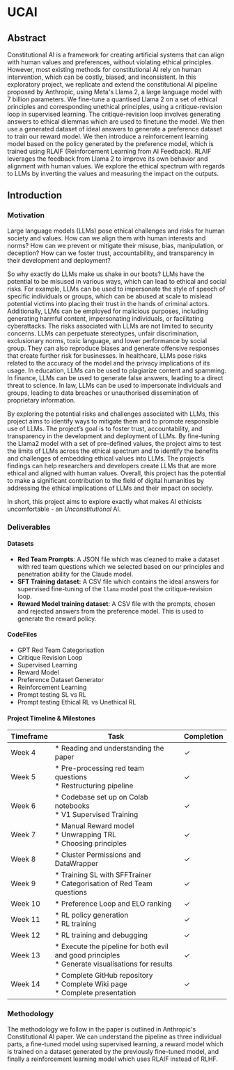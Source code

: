 # UCAI

## Abstract

Constitutional AI is a framework for creating artificial systems that can align with human values and preferences, without violating ethical principles. However, most existing methods for constitutional AI rely on human intervention, which can be costly, biased, and inconsistent. In this exploratory project, we replicate and extend the constitutional AI pipeline proposed by Anthropic, using Meta's Llama 2, a large language model with 7 billion parameters. We fine-tune a quantised Llama 2 on a set of ethical principles and corresponding unethical principles, using a critique-revision loop in supervised learning. The critique-revision loop involves generating answers to ethical dilemmas which are used to finetune the model. We then use a generated dataset of ideal answers to generate a preference dataset to train our reward model. We then introduce a reinforcement learning model based on the policy generated by the preference model, which is trained using RLAIF (Reinforcement Learning from AI Feedback). RLAIF leverages the feedback from Llama 2 to improve its own behavior and alignment with human values. We explore the ethical spectrum with regards to LLMs by inverting the values and measuring the impact on the outputs.

## Introduction
### Motivation
Large language models (LLMs) pose ethical challenges and risks for human society and values. How can we align them with human interests and norms? How can we prevent or mitigate their misuse, bias, manipulation, or deception? How can we foster trust, accountability, and transparency in their development and deployment?

So why exactly do LLMs make us shake in our boots? LLMs have the potential to be misused in various ways, which can lead to ethical and social risks. For example, LLMs can be used to impersonate the style of speech of specific individuals or groups, which can be abused at scale to mislead potential victims into placing their trust in the hands of criminal actors. Additionally, LLMs can be employed for malicious purposes, including generating harmful content, impersonating individuals, or facilitating cyberattacks. The risks associated with LLMs are not limited to security concerns. LLMs can perpetuate stereotypes, unfair discrimination, exclusionary norms, toxic language, and lower performance by social group. They can also reproduce biases and generate offensive responses that create further risk for businesses. In healthcare, LLMs pose risks related to the accuracy of the model and the privacy implications of its usage. In education, LLMs can be used to plagiarize content and spamming. In finance, LLMs can be used to generate false answers, leading to a direct threat to science. In law, LLMs can be used to impersonate individuals and groups, leading to data breaches or unauthorised dissemination of proprietary information.

By exploring the potential risks and challenges associated with LLMs, this project aims to identify ways to mitigate them and to promote responsible use of LLMs. The project’s goal is to foster trust, accountability, and transparency in the development and deployment of LLMs. By fine-tuning the Llama2 model with a set of pre-defined values, the project aims to test the limits of LLMs across the ethical spectrum and to identify the benefits and challenges of embedding ethical values into LLMs. The project’s findings can help researchers and developers create LLMs that are more ethical and aligned with human values. Overall, this project has the potential to make a significant contribution to the field of digital humanities by addressing the ethical implications of LLMs and their impact on society.

In short, this project aims to explore exactly what makes AI ethicists uncomfortable - an <em>Unconstitutional</em> AI.


### Deliverables

#### Datasets
<ul>
<li><strong>Red Team Prompts</strong>: A JSON file which was cleaned to make a dataset with red team questions which we selected based on our principles and penetration ability for the Claude model.</li>
<li><strong>SFT Training dataset:</strong> A CSV file which contains the ideal answers for supervised fine-tuning of the <code>llama</code> model post the critique-revision loop.
</li>
<li><strong>Reward Model training dataset</strong>: A CSV file with the prompts, chosen and rejected answers from the preference model. This is used to generate the reward policy.
</li>
</ul>

#### CodeFiles

<ul>
<li>GPT Red Team Categorisation</li>
<li>Critique Revision Loop</li>
<li>Supervised Learning</li>
<li>Reward Model</li>
<li>Preference Dataset Generator</li>
<li>Reinforcement Learning</li>
<li>Prompt testing SL vs RL</li>
<li>Prompt testing Ethical RL vs Unethical RL</li>
</ul>

#### Project Timeline & Milestones

| Timeframe    | Task                                                                | Completion |
|--------------|---------------------------------------------------------------------|------------|
| Week 4       | * Reading and understanding the paper                               | ✓          |
| Week 5       | * Pre-processing red team questions <br> * Restructuring pipeline   | ✓          |
| Week 6       | * Codebase set up on Colab notebooks <br> * V1 Supervised Training  | ✓          |
| Week 7       | * Manual Reward model <br> * Unwrapping TRL <br> * Choosing principles | ✓        |
| Week 8       | * Cluster Permissions and DataWrapper                               | ✓          |
| Week 9       | * Training SL with SFFTrainer <br> * Categorisation of Red Team questions | ✓      |
| Week 10      | * Preference Loop and ELO ranking                                   | ✓          |
| Week 11      | * RL policy generation <br> * RL training                           | ✓          |
| Week 12      | * RL training and debugging                                         | ✓          |
| Week 13      | * Execute the pipeline for both evil and good principles <br> * Generate visualisations for results | ✓ |
| Week 14      | * Complete GitHub repository <br> * Complete Wiki page <br> * Complete presentation | ✓ |

### Methodology

The methodology we follow in the paper is outlined in Anthropic's Constitutional AI paper. We can understand the pipeline as three individual parts, a fine-tuned model using supervised learning, a reward model which is trained on a dataset generated by the previously fine-tuned model, and finally a reinforcement learning model which uses RLAIF instead of RLHF.